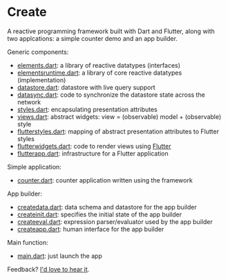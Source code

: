 # Create

A reactive programming framework built with Dart and Flutter,
along with two applcations: a simple counter demo and an app builder.

Generic components:
- [elements.dart](https://github.com/domokit/create/blob/master/lib/elements.dart):
  a library of reactive datatypes (interfaces)
- [elementsruntime.dart](https://github.com/domokit/create/blob/master/lib/elementsruntime.dart):
  a library of core reactive datatypes (implementation)
- [datastore.dart](https://github.com/domokit/create/blob/master/lib/datastore.dart):
  datastore with live query support
- [datasync.dart](https://github.com/domokit/create/blob/master/lib/datasync.dart):
  code to synchronize the datastore state across the network
- [styles.dart](https://github.com/domokit/create/blob/master/lib/styles.dart):
  encapsulating presentation attributes
- [views.dart](https://github.com/domokit/create/blob/master/lib/views.dart):
  abstract widgets: view = (observable) model + (observable) style
- [flutterstyles.dart](https://github.com/domokit/create/blob/master/lib/flutterstyles.dart):
  mapping of abstract presentation attributes to Flutter styles
- [flutterwidgets.dart](https://github.com/domokit/create/blob/master/lib/flutterwidgets.dart):
  code to render views using [Flutter](http://flutter.io)
- [flutterapp.dart](https://github.com/domokit/create/blob/master/lib/flutterapp.dart):
  infrastructure for a Flutter application

Simple application:
- [counter.dart](https://github.com/domokit/create/blob/master/lib/counter.dart):
  counter application written using the framework

App builder:
- [createdata.dart](https://github.com/domokit/create/blob/master/lib/createdata.dart):
  data schema and datastore for the app builder
- [createinit.dart](https://github.com/domokit/create/blob/master/lib/createinit.dart):
  specifies the initial state of the app builder
- [createeval.dart](https://github.com/domokit/create/blob/master/lib/createeval.dart):
  expression parser/evaluator used by the app builder
- [createapp.dart](https://github.com/domokit/create/blob/master/lib/createapp.dart):
  human interface for the app builder

Main function:
- [main.dart](https://github.com/domokit/create/blob/master/lib/main.dart):
  just launch the app

Feedback? [I'd love to hear it](mailto:dynin@google.com).

